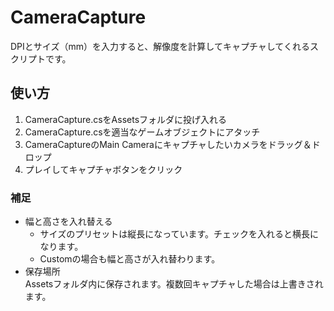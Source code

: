 # CameraCapture
DPIとサイズ（mm）を入力すると、解像度を計算してキャプチャしてくれるスクリプトです。
## 使い方
1. CameraCapture.csをAssetsフォルダに投げ入れる
2. CameraCapture.csを適当なゲームオブジェクトにアタッチ
3. CameraCaptureのMain Cameraにキャプチャしたいカメラをドラッグ＆ドロップ
4. プレイしてキャプチャボタンをクリック
### 補足
- 幅と高さを入れ替える
    - サイズのプリセットは縦長になっています。チェックを入れると横長になります。
    - Customの場合も幅と高さが入れ替わります。
- 保存場所<br>
Assetsフォルダ内に保存されます。複数回キャプチャした場合は上書きされます。